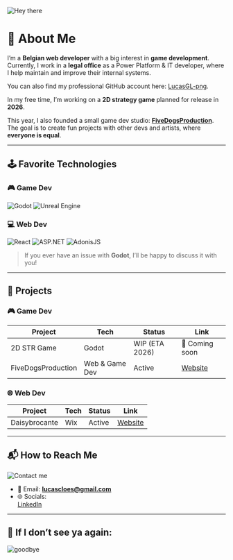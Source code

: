 ![Hey there](https://media2.giphy.com/media/v1.Y2lkPTc5MGI3NjExNHBtM3l5Z2lvZ25qZ3M5dnY3ZzIxbjJzanNwenU2cXEyaXZrbjd1YSZlcD12MV9pbnRlcm5hbF9naWZfYnlfaWQmY3Q9Zw/S2IfEQqgWc0AH4r6Al/giphy.gif)

# 👋 About Me
I’m a **Belgian web developer** with a big interest in **game development**.  
Currently, I work in a **legal office** as a Power Platform & IT developer, where I help maintain and improve their internal systems.  

You can also find my professional GitHub account here: [LucasGL-png](https://www.github.com/LucasGL-png).

In my free time, I’m working on a **2D strategy game** planned for release in **2026**.  

This year, I also founded a small game dev studio: **[FiveDogsProduction](https://www.fivedogsproduction.be)**.  
The goal is to create fun projects with other devs and artists, where **everyone is equal**.  

---

## 🕹️ Favorite Technologies

### 🎮 Game Dev
![Godot](https://img.shields.io/badge/Godot-478CBF?style=for-the-badge&logo=godot-engine&logoColor=white)
![Unreal Engine](https://img.shields.io/badge/Unreal%20Engine-0E1128?style=for-the-badge&logo=unrealengine&logoColor=white)

### 💻 Web Dev
![React](https://img.shields.io/badge/React-20232A?style=for-the-badge&logo=react&logoColor=61DAFB)
![ASP.NET](https://img.shields.io/badge/ASP.NET-512BD4?style=for-the-badge&logo=dotnet&logoColor=white)
![AdonisJS](https://img.shields.io/badge/AdonisJS-220052?style=for-the-badge&logo=adonisjs&logoColor=white)

> If you ever have an issue with **Godot**, I’ll be happy to discuss it with you!

---

## 🚧 Projects

### 🎮 Game Dev
| Project | Tech | Status | Link |
|---------|------|--------|------|
| 2D STR Game | Godot | WIP (ETA 2026) | 🚧 Coming soon |
| FiveDogsProduction | Web & Game Dev | Active | [Website](https://www.fivedogsproduction.be) |

### 🌐 Web Dev
| Project | Tech | Status | Link |
|---------|------|--------|------|
| Daisybrocante | Wix | Active | [Website](https://www.daisybrocante.com/) |


---

## 📬 How to Reach Me
![Contact me](https://media3.giphy.com/media/v1.Y2lkPTc5MGI3NjExcWw0eHltcWo4a2Y2bmo1NWljdXYybGZkZ3lzaDUwYjRjM3R4NG1kMiZlcD12MV9pbnRlcm5hbF9naWZfYnlfaWQmY3Q9Zw/UwrdbvJz1CNck/giphy.gif)

- 📧 Email: **lucascloes@gmail.com**
- 🌐 Socials:  
  [LinkedIn](https://www.linkedin.com/in/cloeslucas/)  

---

## 👋 If I don’t see ya again:
![goodbye](https://media3.giphy.com/media/v1.Y2lkPTc5MGI3NjExNHAzeTVneHJ6cGcxeTlnd2R5MGYyYzg0bWFxejFldmJ6N3UyaHdiZCZlcD12MV9pbnRlcm5hbF9naWZfYnlfaWQmY3Q9Zw/dRvEZLV0ORAmHT1L5u/giphy.gif)
